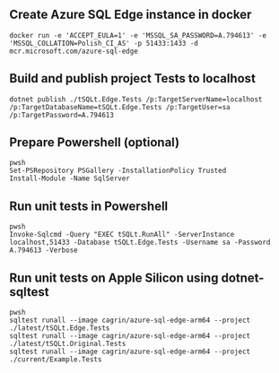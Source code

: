 ## Create Azure SQL Edge instance in docker
```
docker run -e 'ACCEPT_EULA=1' -e 'MSSQL_SA_PASSWORD=A.794613' -e 'MSSQL_COLLATION=Polish_CI_AS' -p 51433:1433 -d mcr.microsoft.com/azure-sql-edge
```

## Build and publish project Tests to localhost
```
dotnet publish ./tSQLt.Edge.Tests /p:TargetServerName=localhost /p:TargetDatabaseName=tSQLt.Edge.Tests /p:TargetUser=sa /p:TargetPassword=A.794613
```

## Prepare Powershell (optional)
```
pwsh
Set-PSRepository PSGallery -InstallationPolicy Trusted
Install-Module -Name SqlServer
```

## Run unit tests in Powershell
```
pwsh
Invoke-Sqlcmd -Query "EXEC tSQLt.RunAll" -ServerInstance localhost,51433 -Database tSQLt.Edge.Tests -Username sa -Password A.794613 -Verbose
```

## Run unit tests on Apple Silicon using dotnet-sqltest
```
pwsh
sqltest runall --image cagrin/azure-sql-edge-arm64 --project ./latest/tSQLt.Edge.Tests
sqltest runall --image cagrin/azure-sql-edge-arm64 --project ./latest/tSQLt.Original.Tests
sqltest runall --image cagrin/azure-sql-edge-arm64 --project ./current/Example.Tests
```